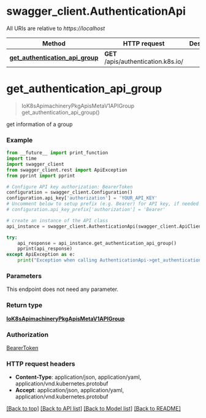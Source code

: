 # swagger_client.AuthenticationApi

All URIs are relative to *https://localhost*

Method | HTTP request | Description
------------- | ------------- | -------------
[**get_authentication_api_group**](AuthenticationApi.md#get_authentication_api_group) | **GET** /apis/authentication.k8s.io/ | 


# **get_authentication_api_group**
> IoK8sApimachineryPkgApisMetaV1APIGroup get_authentication_api_group()



get information of a group

### Example
```python
from __future__ import print_function
import time
import swagger_client
from swagger_client.rest import ApiException
from pprint import pprint

# Configure API key authorization: BearerToken
configuration = swagger_client.Configuration()
configuration.api_key['authorization'] = 'YOUR_API_KEY'
# Uncomment below to setup prefix (e.g. Bearer) for API key, if needed
# configuration.api_key_prefix['authorization'] = 'Bearer'

# create an instance of the API class
api_instance = swagger_client.AuthenticationApi(swagger_client.ApiClient(configuration))

try:
    api_response = api_instance.get_authentication_api_group()
    pprint(api_response)
except ApiException as e:
    print("Exception when calling AuthenticationApi->get_authentication_api_group: %s\n" % e)
```

### Parameters
This endpoint does not need any parameter.

### Return type

[**IoK8sApimachineryPkgApisMetaV1APIGroup**](IoK8sApimachineryPkgApisMetaV1APIGroup.md)

### Authorization

[BearerToken](../README.md#BearerToken)

### HTTP request headers

 - **Content-Type**: application/json, application/yaml, application/vnd.kubernetes.protobuf
 - **Accept**: application/json, application/yaml, application/vnd.kubernetes.protobuf

[[Back to top]](#) [[Back to API list]](../README.md#documentation-for-api-endpoints) [[Back to Model list]](../README.md#documentation-for-models) [[Back to README]](../README.md)

